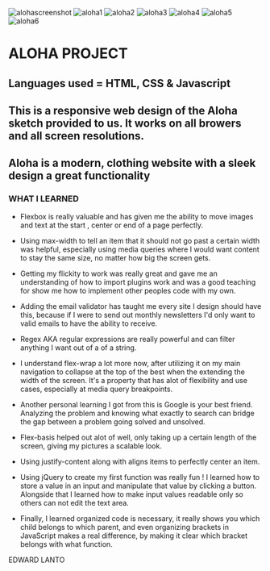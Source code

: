 ![alohascreenshot](https://cloud.githubusercontent.com/assets/20784807/22769931/172d82c6-ee41-11e6-8d70-a1f0a5a1e301.png)
![aloha1](https://user-images.githubusercontent.com/20784807/27007300-3982a960-4e03-11e7-980d-7e64715ddbc5.png)
![aloha2](https://user-images.githubusercontent.com/20784807/27007303-39875474-4e03-11e7-8e9e-13a93119ed0c.png)
![aloha3](https://user-images.githubusercontent.com/20784807/27007305-3987f0dc-4e03-11e7-9e95-ec13dc5e51a2.png)
![aloha4](https://user-images.githubusercontent.com/20784807/27007301-3986d2ec-4e03-11e7-908c-ceeade27e51f.png)
![aloha5](https://user-images.githubusercontent.com/20784807/27007304-39876fea-4e03-11e7-9eb5-7a801329824b.png)
![aloha6](https://user-images.githubusercontent.com/20784807/27007302-39873e9e-4e03-11e7-9d13-61ecd0f9bb63.png)




# ALOHA PROJECT

## Languages used = HTML, CSS & Javascript


## This is a responsive web design of the Aloha sketch provided to us. It works on all browers and all screen resolutions.


## Aloha is a modern, clothing website with a sleek design a great functionality



### WHAT I LEARNED



* Flexbox is really valuable and has given me the ability to move images and text at the start , center or end of a page perfectly.

* Using max-width to tell an item that it should not go past a certain width was helpful, especially using media queries where I would want content to stay the same size, no matter how big the screen gets.

* Getting my flickity to work was really great and gave me an understanding of how to import plugins work and was a good teaching for show me how to implement other peoples code with my own.

* Adding the email validator has taught me every site I design should have this, because if I were to send out monthly newsletters I'd only want to valid emails to have the ability to receive.

* Regex AKA regular expressions are really powerful and can filter anything I want out of a of a string.

* I understand flex-wrap a lot more now, after utilizing it on my main navigation to collapse at the top of the best when the extending the width of the screen. It's a property that has alot of flexibility and use cases, especially at media query breakpoints.

* Another personal learning I got from this is Google is your best friend. Analyzing the problem and knowing what exactly to search can bridge the gap between a problem going solved and unsolved.

* Flex-basis helped out alot of well, only taking up a certain length of the screen, giving my pictures a scalable look. 

* Using justify-content along with aligns items to perfectly center an item.

* Using jQuery to create my first function was really fun ! I learned how to store a value in an input and manipulate that value by clicking a button. Alongside that I learned how to make input values readable only so others can not edit the text area.

* Finally, I learned organized code is necessary, it really shows you which child belongs to which parent, and even organizing brackets in JavaScript makes a real difference, by making it clear which bracket belongs with what function.

EDWARD LANTO

